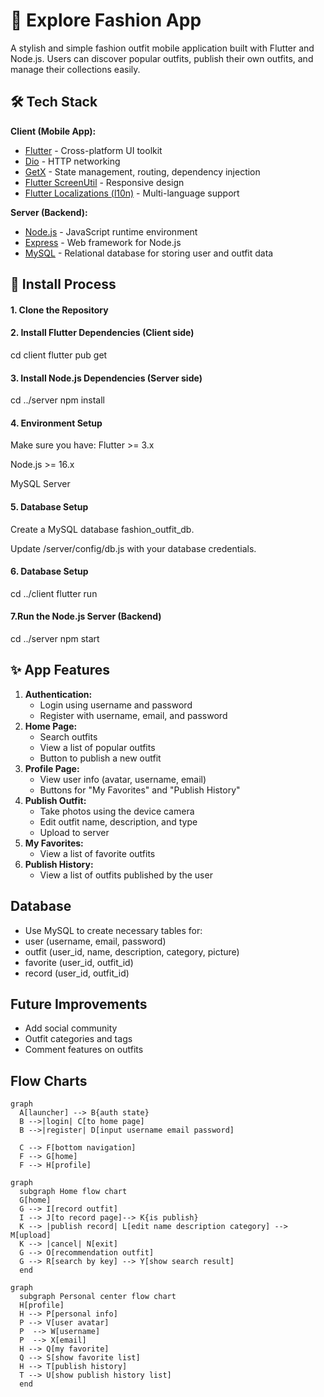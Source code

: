 # 👗 Explore Fashion App

A stylish and simple fashion outfit mobile application built with Flutter and Node.js.
Users can discover popular outfits, publish their own outfits, and manage their collections easily.

## 🛠️ Tech Stack

**Client (Mobile App):**

* [Flutter](https://flutter.dev/) - Cross-platform UI toolkit
* [Dio]() - HTTP networking
* [GetX]() - State management, routing, dependency injection
* [Flutter ScreenUtil]() - Responsive design
* [Flutter Localizations (l10n)]() - Multi-language support

**Server (Backend):**

* [Node.js](https://nodejs.org/) - JavaScript runtime environment
* [Express](https://expressjs.com/) - Web framework for Node.js
* [MySQL](https://www.mysql.com/) - Relational database for storing user and outfit data

## 🚀 Install Process

#### 1. Clone the Repository
#### 2. Install Flutter Dependencies (Client side)
cd client
flutter pub get
#### 3. Install Node.js Dependencies (Server side)
cd ../server
npm install
#### 4. Environment Setup
Make sure you have:
Flutter >= 3.x

Node.js >= 16.x

MySQL Server
#### 5. Database Setup
Create a MySQL database fashion_outfit_db.

Update /server/config/db.js with your database credentials.
#### 6. Database Setup
cd ../client
flutter run
#### 7.Run the Node.js Server (Backend)
cd ../server
npm start

## ✨ App Features

1. **Authentication:**
   * Login using username and password
   * Register with username, email, and password
2. **Home Page:**
   * Search outfits
   * View a list of popular outfits
   * Button to publish a new outfit
3. **Profile Page:**
   * View user info (avatar, username, email)
   * Buttons for "My Favorites" and "Publish History"
4. **Publish Outfit:**
   * Take photos using the device camera
   * Edit outfit name, description, and type
   * Upload to server
5. **My Favorites:**
   * View a list of favorite outfits
6. **Publish History:**
   * View a list of outfits published by the user

## Database

* Use MySQL to create necessary tables for:
* user (username, email, password)
* outfit (user\_id, name, description, category, picture)
* favorite (user\_id, outfit\_id)
* record (user\_id, outfit\_id)

## Future Improvements

* Add social community
* Outfit categories and tags
* Comment features on outfits

## Flow Charts

````mermaid
graph
  A[launcher] --> B{auth state}
  B -->|login| C[to home page]
  B -->|register| D[input username email password]
  
  C --> F[bottom navigation]
  F --> G[home]
  F --> H[profile]
````

````mermaid
graph
  subgraph Home flow chart
  G[home]
  G --> I[record outfit]
  I --> J[to record page]--> K{is publish}
  K --> |publish record| L[edit name description category] --> M[upload]
  K --> |cancel| N[exit]
  G --> O[recommendation outfit]
  G --> R[search by key] --> Y[show search result]
  end
````

````mermaid
graph
  subgraph Personal center flow chart
  H[profile]
  H --> P[personal info]
  P --> V[user avatar]
  P  --> W[username]
  P  --> X[email]
  H --> Q[my favorite]
  Q --> S[show favorite list]
  H --> T[publish history]
  T --> U[show publish history list]
  end
````
